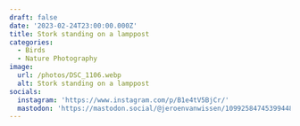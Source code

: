 ```yaml
---
draft: false
date: '2023-02-24T23:00:00.000Z'
title: Stork standing on a lamppost
categories:
  - Birds
  - Nature Photography
image:
  url: /photos/DSC_1106.webp
  alt: Stork standing on a lamppost
socials:
  instagram: 'https://www.instagram.com/p/B1e4tV5BjCr/'
  mastodon: 'https://mastodon.social/@jeroenvanwissen/109925847453994484'
---
```


